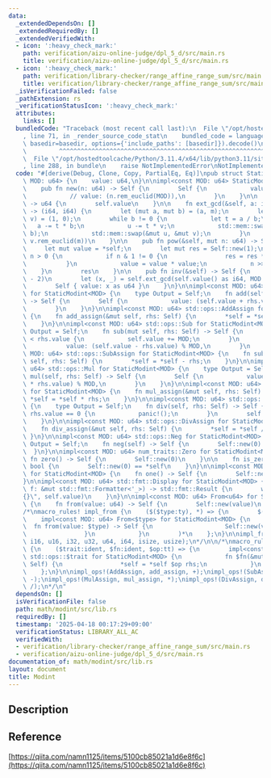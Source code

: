 ```yaml
---
data:
  _extendedDependsOn: []
  _extendedRequiredBy: []
  _extendedVerifiedWith:
  - icon: ':heavy_check_mark:'
    path: verification/aizu-online-judge/dpl_5_d/src/main.rs
    title: verification/aizu-online-judge/dpl_5_d/src/main.rs
  - icon: ':heavy_check_mark:'
    path: verification/library-checker/range_affine_range_sum/src/main.rs
    title: verification/library-checker/range_affine_range_sum/src/main.rs
  _isVerificationFailed: false
  _pathExtension: rs
  _verificationStatusIcon: ':heavy_check_mark:'
  attributes:
    links: []
  bundledCode: "Traceback (most recent call last):\n  File \"/opt/hostedtoolcache/Python/3.11.4/x64/lib/python3.11/site-packages/onlinejudge_verify/documentation/build.py\"\
    , line 71, in _render_source_code_stat\n    bundled_code = language.bundle(stat.path,\
    \ basedir=basedir, options={'include_paths': [basedir]}).decode()\n          \
    \         ^^^^^^^^^^^^^^^^^^^^^^^^^^^^^^^^^^^^^^^^^^^^^^^^^^^^^^^^^^^^^^^^^^^^^^^^^^^^^^^^^\n\
    \  File \"/opt/hostedtoolcache/Python/3.11.4/x64/lib/python3.11/site-packages/onlinejudge_verify/languages/rust.py\"\
    , line 288, in bundle\n    raise NotImplementedError\nNotImplementedError\n"
  code: "#[derive(Debug, Clone, Copy, PartialEq, Eq)]\npub struct StaticModint<const\
    \ MOD: u64> {\n    value: u64,\n}\n\nimpl<const MOD: u64> StaticModint<MOD> {\n\
    \    pub fn new(n: u64) -> Self {\n        Self {\n            value: (n % MOD),\n\
    \            // value: (n.rem_euclid(MOD)),\n        }\n    }\n\n    pub fn value(&self)\
    \ -> u64 {\n        self.value\n    }\n\n    fn ext_gcd(&self, a: i64, m: i64)\
    \ -> (i64, i64) {\n        let (mut a, mut b) = (a, m);\n        let (mut u, mut\
    \ v) = (1, 0);\n        while b != 0 {\n            let t = a / b;\n         \
    \   a -= t * b;\n            u -= t * v;\n            std::mem::swap(&mut a, &mut\
    \ b);\n            std::mem::swap(&mut u, &mut v);\n        }\n        (u.rem_euclid(m),\
    \ v.rem_euclid(m))\n    }\n\n    pub fn pow(&self, mut n: u64) -> Self {\n   \
    \     let mut value = *self;\n        let mut res = Self::new(1);\n        while\
    \ n > 0 {\n            if n & 1 != 0 {\n                res = res * value;\n \
    \           }\n            value = value * value;\n            n >>= 1;\n    \
    \    }\n        res\n    }\n\n    pub fn inv(&self) -> Self {\n        // self.pow(MOD\
    \ - 2)\n        let (x, _) = self.ext_gcd(self.value() as i64, MOD as i64);\n\
    \        Self { value: x as u64 }\n    }\n}\n\nimpl<const MOD: u64> std::ops::Add\
    \ for StaticModint<MOD> {\n    type Output = Self;\n    fn add(self, rhs: Self)\
    \ -> Self {\n        Self {\n            value: (self.value + rhs.value) % MOD,\n\
    \        }\n    }\n}\n\nimpl<const MOD: u64> std::ops::AddAssign for StaticModint<MOD>\
    \ {\n    fn add_assign(&mut self, rhs: Self) {\n        *self = *self + rhs;\n\
    \    }\n}\n\nimpl<const MOD: u64> std::ops::Sub for StaticModint<MOD> {\n    type\
    \ Output = Self;\n    fn sub(mut self, rhs: Self) -> Self {\n        if self.value\
    \ < rhs.value {\n            self.value += MOD;\n        }\n        Self {\n \
    \           value: (self.value - rhs.value) % MOD,\n        }\n    }\n}\n\nimpl<const\
    \ MOD: u64> std::ops::SubAssign for StaticModint<MOD> {\n    fn sub_assign(&mut\
    \ self, rhs: Self) {\n        *self = *self - rhs;\n    }\n}\n\nimpl<const MOD:\
    \ u64> std::ops::Mul for StaticModint<MOD> {\n    type Output = Self;\n    fn\
    \ mul(self, rhs: Self) -> Self {\n        Self {\n            value: (self.value\
    \ * rhs.value) % MOD,\n        }\n    }\n}\n\nimpl<const MOD: u64> std::ops::MulAssign\
    \ for StaticModint<MOD> {\n    fn mul_assign(&mut self, rhs: Self) {\n       \
    \ *self = *self * rhs;\n    }\n}\n\nimpl<const MOD: u64> std::ops::Div for StaticModint<MOD>\
    \ {\n    type Output = Self;\n    fn div(self, rhs: Self) -> Self {\n        if\
    \ rhs.value == 0 {\n            panic!();\n        }\n        self * rhs.inv()\n\
    \    }\n}\n\nimpl<const MOD: u64> std::ops::DivAssign for StaticModint<MOD> {\n\
    \    fn div_assign(&mut self, rhs: Self) {\n        *self = *self / rhs;\n   \
    \ }\n}\n\nimpl<const MOD: u64> std::ops::Neg for StaticModint<MOD> {\n    type\
    \ Output = Self;\n    fn neg(self) -> Self {\n        Self::new(0) - self\n  \
    \  }\n}\n\nimpl<const MOD: u64> num_traits::Zero for StaticModint<MOD> {\n   \
    \ fn zero() -> Self {\n        Self::new(0)\n    }\n\n    fn is_zero(&self) ->\
    \ bool {\n        Self::new(0) == *self\n    }\n}\n\nimpl<const MOD: u64> num_traits::One\
    \ for StaticModint<MOD> {\n    fn one() -> Self {\n        Self::new(1)\n    }\n\
    }\n\nimpl<const MOD: u64> std::fmt::Display for StaticModint<MOD> {\n    fn fmt(&self,\
    \ f: &mut std::fmt::Formatter<'_>) -> std::fmt::Result {\n        write!(f, \"\
    {}\", self.value)\n    }\n}\n\nimpl<const MOD: u64> From<u64> for StaticModint<MOD>\
    \ {\n    fn from(value: u64) -> Self {\n        Self::new(value)\n    }\n}\n\n\
    /*\nmacro_rules! impl_from {\n    ($($type:ty), *) => {\n        $(\n        \
    \    impl<const MOD: u64> From<$type> for StaticModint<MOD> {\n              \
    \  fn from(value: $type) -> Self {\n                    Self::new(value as u64)\n\
    \                }\n            }\n        )*\n    };\n}\n\nimpl_from!(i8, u8,\
    \ i16, u16, i32, u32, u64, i64, isize, usize);\n*/\n\n/*\nmacro_rules! impl_ops\
    \ {\n    ($trait:ident, $fn:ident, $op:tt) => {\n        impl<const MOD: u64>\
    \ std::ops::$trait for StaticModint<MOD> {\n            fn $fn(&mut self, rhs:\
    \ Self) {\n                *self = *self $op rhs;\n            }\n        }\n\
    \    };\n}\n\nimpl_ops!(AddAssign, add_assign, +);\nimpl_ops!(SubAssign, sub_assign,\
    \ -);\nimpl_ops!(MulAssign, mul_assign, *);\nimpl_ops!(DivAssign, div_assign,\
    \ /);\n*/\n"
  dependsOn: []
  isVerificationFile: false
  path: math/modint/src/lib.rs
  requiredBy: []
  timestamp: '2025-04-18 00:17:29+09:00'
  verificationStatus: LIBRARY_ALL_AC
  verifiedWith:
  - verification/library-checker/range_affine_range_sum/src/main.rs
  - verification/aizu-online-judge/dpl_5_d/src/main.rs
documentation_of: math/modint/src/lib.rs
layout: document
title: Modint
---
```


## Description

## Reference

[https://qiita.com/namn1125/items/5100cb85021a1d6e8f6c](https://qiita.com/namn1125/items/5100cb85021a1d6e8f6c)
